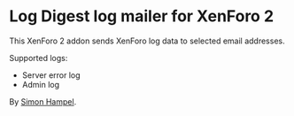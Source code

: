 Log Digest log mailer for XenForo 2
===================================

This XenForo 2 addon sends XenForo log data to selected email addresses.

Supported logs:

  * Server error log
  * Admin log

By [Simon Hampel](https://twitter.com/SimonHampel).
